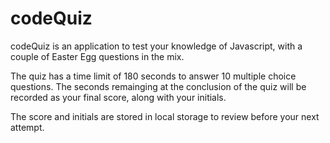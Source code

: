 # codeQuiz

codeQuiz is an application to test your knowledge of Javascript, with a couple of Easter Egg questions in the mix. 

The quiz has a time limit of 180 seconds to answer 10 multiple choice questions. The seconds remainging at the conclusion 
of the quiz will be recorded as your final score, along with your initials.

The score and initials are stored in local storage to review before your next attempt.
